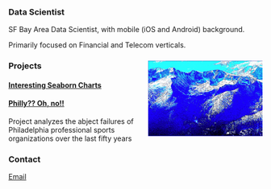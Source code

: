 ### Data Scientist

SF Bay Area Data Scientist, with mobile (iOS and Android) background.

Primarily focused on Financial and Telecom verticals.

### Projects<img style="float: right;" alt="" src="15.PNG" height="150">

#### [Interesting Seaborn Charts](https://colab.research.google.com/drive/1wr1drwdu_s7UCa_qG6OqQdQtXm4RTanZ)

#### [Philly?? Oh, no!!](project1)

Project analyzes the abject failures of Philadelphia professional sports organizations over the last fifty years

### Contact​
[Email](mailto:tahoesw@gmail.com)
